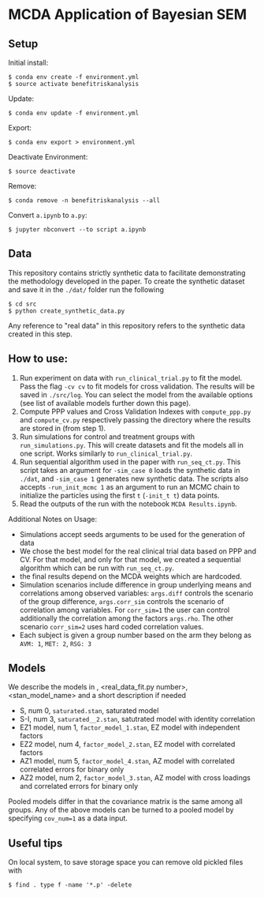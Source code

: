 # MCDA Application of Bayesian SEM

## Setup

Initial install:

    $ conda env create -f environment.yml
    $ source activate benefitriskanalysis

Update:

    $ conda env update -f environment.yml
    
Export: 

    $ conda env export > environment.yml

Deactivate Environment:

    $ source deactivate

Remove:

    $ conda remove -n benefitriskanalysis --all


Convert `a.ipynb` to `a.py`:

    $ jupyter nbconvert --to script a.ipynb

## Data 

This repository contains strictly synthetic data to facilitate demonstrating the methodology developed in the paper. To create the synthetic dataset and save it in the `./dat/` folder run the following

    $ cd src
    $ python create_synthetic_data.py

Any reference to "real data" in this repository refers to the synthetic data created in this step.


## How to use:

1. Run experiment on data with `run_clinical_trial.py` to fit the model. Pass the flag `-cv cv` to fit models for cross validation. The results will be saved in `./src/log`. You can select the model from the available options (see list of available models further down this page).
2. Compute PPP values and Cross Validation Indexes with `compute_ppp.py` and `compute_cv.py` respectively passing the directory where the results are stored in (from step 1). 
3. Run simulations for control and treatment groups with `run_simulations.py`. This will create datasets and fit the models all in one script. Works similarly to `run_clinical_trial.py`.
4. Run sequential algorithm used in the paper with `run_seq_ct.py`. This script takes an argument for `-sim_case 0` loads the synthetic data in `./dat`, and `-sim_case 1` generates new synthetic data. The scripts also accepts `-run_init_mcmc 1` as an argument to run an MCMC chain to initialize the particles using the first `t` (`-init_t t`) data points. 
5. Read the outputs of the run with the notebook `MCDA Results.ipynb`.


Additional Notes on Usage: 

* Simulations accept seeds arguments to be used for the generation of data
* We chose the best model for the real clinical trial data based on PPP and CV. For that model, and only for that model, we created a sequential algorithm which can be run with `run_seq_ct.py`. 
* the final results depend on the MCDA weights which are hardcoded. 
* Simulation scenarios include difference in group underlying means and correlations among observed variables: `args.diff` controls the scenario of the group difference, `args.corr_sim` controls the scenario of correlation among variables. For `corr_sim=1` the user can control additionally the correlation among the factors `args.rho`. The other scenario `corr_sim=2`  uses hard coded correlation values. 
* Each subject is given a group number based on the arm they belong as `AVM: 1`, `MET: 2`, `RSG: 3`


## Models

We describe the models in <short name>, <real_data_fit.py number>, <stan_model_name> and a short description if needed

* S, num 0, `saturated.stan`, saturated model
* S-I, num 3, `saturated__2.stan`, satutrated model with identity correlation 
* EZ1 model, num 1, `factor_model_1.stan`, EZ model with independent factors  
* EZ2 model, num 4, `factor_model_2.stan`, EZ model with correlated factors 
* AZ1 model, num 5, `factor_model_4.stan`, AZ model with correlated correlated errors for binary only
* AZ2 model, num 2, `factor_model_3.stan`, AZ model with cross loadings and correlated errors for binary only

Pooled models differ in that the covariance matrix is the same among all groups.
Any of the above models can be turned to a pooled model by specifying `cov_num=1` as a data input.

## Useful tips

On local system, to save storage space you can remove old pickled files with

    $ find . type f -name '*.p' -delete
